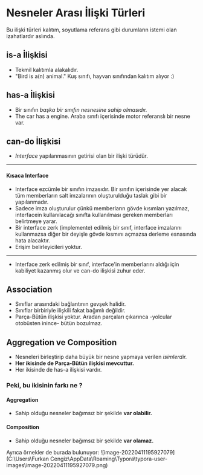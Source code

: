 # Nesneler Arası İlişki Türleri





Bu ilişki türleri kalıtım, soyutlama referans gibi durumların istemi olan izahatlardır aslında. 



## is-a İlişkisi 

* Tekmil kalıtımla alakalıdır.
* "Bird is a(n) animal." Kuş sınıfı, hayvan sınıfından kalıtım alıyor :) 



## has-a İlişkisi

* Bir sınıfın _başka bir sınıfın nesnesine sahip olmasıdır._
* The car has a engine. Araba sınıfı içerisinde motor referanslı bir nesne var.



## can-do İlişkisi

* _Interface_ yapılanmasının getirisi olan bir ilişki türüdür.

-----------------

#### Kısaca Interface

* Interface ezcümle bir sınıfın imzasıdır. Bir sınıfın içerisinde yer alacak tüm memberların salt imzalarının oluşturulduğu taslak gibi bir yapılanmadır.
* Sadece imza oluşturulur çünkü memberların gövde kısımları yazılmaz, interfacein kullanılacağı sınıfta kullanılması gereken memberları belirtmeye yarar.
* Bir interface zerk (implemente) edilmiş bir sınıf, interface imzalarını kullanmazsa diğer bir deyişle gövde kısmını açmazsa derleme esnasında hata alacaktır.
* Erişim belirleyicileri yoktur.

------------

* Interface zerk edilmiş bir sınıf, interface'in memberlarını aldığı için kabiliyet kazanmış olur ve can-do ilişkisi zuhur eder.





## Association 



* Sınıflar arasındaki bağlantının gevşek halidir.
* Sınıflar birbiriyle ilişkili fakat bağımlı değildir.
* Parça-Bütün ilişkisi yoktur. Aradan parçaları çıkarınca -yolcular otobüsten inince- bütün bozulmaz.



## Aggregation ve Composition 



* Nesneleri birleştirip daha büyük bir nesne yapmaya verilen _isimlerdir._
* __Her ikisinde de Parça-Bütün ilişkisi mevcuttur.__
* Her ikisinde de has-a ilişkisi vardır.



### Peki, bu ikisinin farkı ne ?

#### Aggregation

* Sahip olduğu nesneler bağımsız bir şekilde __var olabilir.__

#### Composition 

* Sahip olduğu nesneler bağımsız bir şekilde __var olamaz.__



Ayrıca örnekler de burada bulunuyor: ![image-20220411195927079](C:\Users\Furkan Cengiz\AppData\Roaming\Typora\typora-user-images\image-20220411195927079.png)